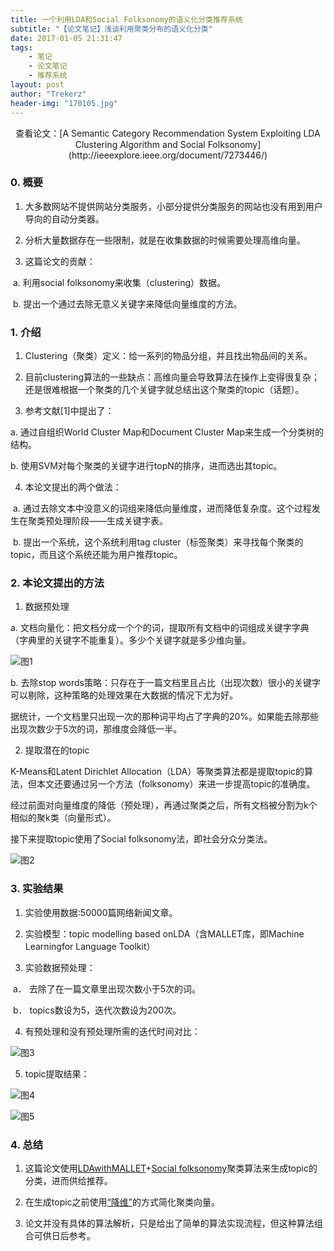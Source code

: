 ```yaml
---
title: 一个利用LDA和Social Folksonomy的语义化分类推荐系统
subtitle: "【论文笔记】浅谈利用聚类分布的语义化分类"
date: 2017-01-05 21:31:47
tags: 
	- 笔记
	- 论文笔记
	- 推荐系统
layout: post
author: "Trekerz"
header-img: "170105.jpg"
---
```


<center>查看论文：[A Semantic Category Recommendation System Exploiting LDA Clustering Algorithm and Social Folksonomy](http://ieeexplore.ieee.org/document/7273446/)</center>

### **0.   概要**

1)    大多数网站不提供网站分类服务，小部分提供分类服务的网站也没有用到用户导向的自动分类器。

2)    分析大量数据存在一些限制，就是在收集数据的时候需要处理高维向量。

3)    这篇论文的贡献：

​	a.    利用social folksonomy来收集（clustering）数据。

​	b.    提出一个通过去除无意义关键字来降低向量维度的方法。

### **1.   介绍**

1)    Clustering（聚类）定义：给一系列的物品分组，并且找出物品间的关系。

2)    目前clustering算法的一些缺点：高维向量会导致算法在操作上变得很复杂；还是很难根据一个聚类的几个关键字就总结出这个聚类的topic（话题）。

3)    参考文献[1]中提出了：

a.    通过自组织World Cluster Map和Document Cluster Map来生成一个分类树的结构。

b.    使用SVM对每个聚类的关键字进行topN的排序，进而选出其topic。

4)    本论文提出的两个做法：

​	a.    通过去除文本中没意义的词组来降低向量维度，进而降低复杂度。这个过程发生在聚类预处理阶段——生成关键字表。

​	b.    提出一个系统，这个系统利用tag cluster（标签聚类）来寻找每个聚类的topic，而且这个系统还能为用户推荐topic。

### **2.   本论文提出的方法**

1)    数据预处理

a.    文档向量化：把文档分成一个个的词，提取所有文档中的词组成关键字字典（字典里的关键字不能重复）。多少个关键字就是多少维向量。

![图1](1.png)

b.    去除stop words策略：只存在于一篇文档里且占比（出现次数）很小的关键字可以剔除，这种策略的处理效果在大数据的情况下尤为好。

据统计，一个文档里只出现一次的那种词平均占了字典的20%。如果能去除那些出现次数少于5次的词，那维度会降低一半。

2)    提取潜在的topic

K-Means和Latent Dirichlet Allocation（LDA）等聚类算法都是提取topic的算法，但本文还要通过另一个方法（folksonomy）来进一步提高topic的准确度。

经过前面对向量维度的降低（预处理），再通过聚类之后，所有文档被分割为k个相似的聚k类（向量形式）。

接下来提取topic使用了Social folksonomy法，即社会分众分类法。

![图2](2.png)

### **3.   实验结果**

1)    实验使用数据:50000篇网络新闻文章。

2)    实验模型：topic modelling based onLDA（含MALLET库，即Machine Learningfor Language Toolkit）

3)    实验数据预处理：

​	a． 去除了在一篇文章里出现次数小于5次的词。

​	b． topics数设为5，迭代次数设为200次。

4)    有预处理和没有预处理所需的迭代时间对比：

![图3](3.png)

5)    topic提取结果：

![图4](4.png)

![图5](5.png)

### **4.   总结**

1)    这篇论文使用<u>LDAwithMALLET</u>+<u>Social folksonomy</u>聚类算法来生成topic的分类，进而供给推荐。

2)    在生成topic之前使用<u>“降维”</u>的方式简化聚类向量。

3)    论文并没有具体的算法解析，只是给出了简单的算法实现流程，但这种算法组合可供日后参考。